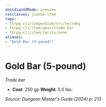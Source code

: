 ```yaml
---
obsidianUIMode: preview
cssclasses: json5e-item
tags:
- ttrpg-cli/compendium/src/5e/xdmg
- ttrpg-cli/item/gear/trade-bar
- ttrpg-cli/item/rarity/none
aliases: 
- "Gold Bar (5-pound)"
---
```

# Gold Bar (5-pound)
*Trade bar*  


- **Cost**: 250 gp
**Weight**: 5.0 lbs.

*Source: Dungeon Master's Guide (2024) p. 213*